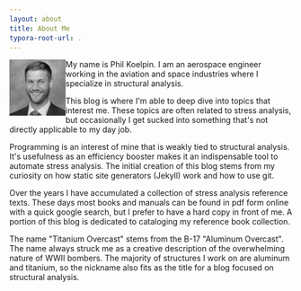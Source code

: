 ```yaml
---
layout: about
title: About Me
typora-root-url: .
---
```


<img src="/assets/images/portrait_square.jpg" width=100px align="left">My name is Phil Koelpin. I am an aerospace engineer working in the aviation and space industries where I specialize in structural analysis.

This blog is where I'm able to deep dive into topics that interest me. These topics are often related to stress analysis, but occasionally I get sucked into something that's not directly applicable to my day job.

Programming is an interest of mine that is weakly tied to structural analysis. It's usefulness as an efficiency booster makes it an indispensable tool to automate stress analysis. The initial creation of this blog stems from my curiosity on how static site generators (Jekyll) work and how to use git.

Over the years I have accumulated a collection of stress analysis reference texts. These days most books and manuals can be found in pdf form online with a quick google search, but I prefer to have a hard copy in front of me. A portion of this blog is dedicated to cataloging my reference book collection. 

The name "Titanium Overcast" stems from the B-17 "Aluminum Overcast". The name always struck me as a creative description of the overwhelming nature of WWII bombers. The majority of structures I work on are aluminum and titanium, so the nickname also fits as the title for a blog focused on structural analysis.
